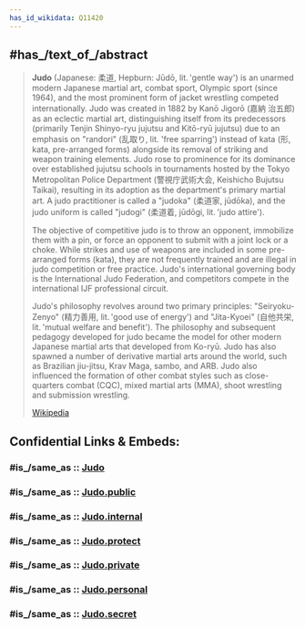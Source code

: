 ```yaml
---
has_id_wikidata: Q11420
---
```



## #has_/text_of_/abstract 

> **Judo** (Japanese: 柔道, Hepburn: Jūdō, lit. 'gentle way') is an unarmed modern Japanese martial art, 
> combat sport, Olympic sport (since 1964), and the most prominent form of jacket wrestling competed internationally. Judo was created in 1882 by Kanō Jigorō (嘉納 治五郎) as an eclectic martial art, distinguishing itself from its predecessors (primarily Tenjin Shinyo-ryu jujutsu and Kitō-ryū jujutsu) due to an emphasis on "randori" (乱取り, lit. 'free sparring') instead of kata (形, kata, pre-arranged forms) alongside its removal of striking and weapon training elements. Judo rose to prominence for its dominance over established jujutsu schools in tournaments hosted by the Tokyo Metropolitan Police Department (警視庁武術大会, Keishicho Bujutsu Taikai), resulting in its adoption as the department's primary martial art. A judo practitioner is called a "judoka" (柔道家, jūdōka), and the judo uniform is called "judogi" (柔道着, jūdōgi, lit. 'judo attire').
>
> The objective of competitive judo is to throw an opponent, immobilize them with a pin, or force an opponent to submit with a joint lock or a choke. While strikes and use of weapons are included in some pre-arranged forms (kata), they are not frequently trained and are illegal in judo competition or free practice. Judo's international governing body is the International Judo Federation, and competitors compete in the international IJF professional circuit.
>
> Judo's philosophy revolves around two primary principles: "Seiryoku-Zenyo" (精力善用, lit. 'good use of energy') and "Jita-Kyoei" (自他共栄, lit. 'mutual welfare and benefit'). The philosophy and subsequent pedagogy developed for judo became the model for other modern Japanese martial arts that developed from Ko-ryū. Judo has also spawned a number of derivative martial arts around the world, such as Brazilian jiu-jitsu, Krav Maga, sambo, and ARB. Judo also influenced the formation of other combat styles such as close-quarters combat (CQC), mixed martial arts (MMA), shoot wrestling and submission wrestling.
>
> [Wikipedia](https://en.wikipedia.org/wiki/Judo) 


## Confidential Links & Embeds: 

### #is_/same_as :: [Judo](/_Standards/bio/Society/Communication/Performing_Arts/Sport/Martial_Arts/Judo.md) 

### #is_/same_as :: [Judo.public](/_public/bio/Society/Communication/Performing_Arts/Sport/Martial_Arts/Judo.public.md) 

### #is_/same_as :: [Judo.internal](/_internal/bio/Society/Communication/Performing_Arts/Sport/Martial_Arts/Judo.internal.md) 

### #is_/same_as :: [Judo.protect](/_protect/bio/Society/Communication/Performing_Arts/Sport/Martial_Arts/Judo.protect.md) 

### #is_/same_as :: [Judo.private](/_private/bio/Society/Communication/Performing_Arts/Sport/Martial_Arts/Judo.private.md) 

### #is_/same_as :: [Judo.personal](/_personal/bio/Society/Communication/Performing_Arts/Sport/Martial_Arts/Judo.personal.md) 

### #is_/same_as :: [Judo.secret](/_secret/bio/Society/Communication/Performing_Arts/Sport/Martial_Arts/Judo.secret.md)

